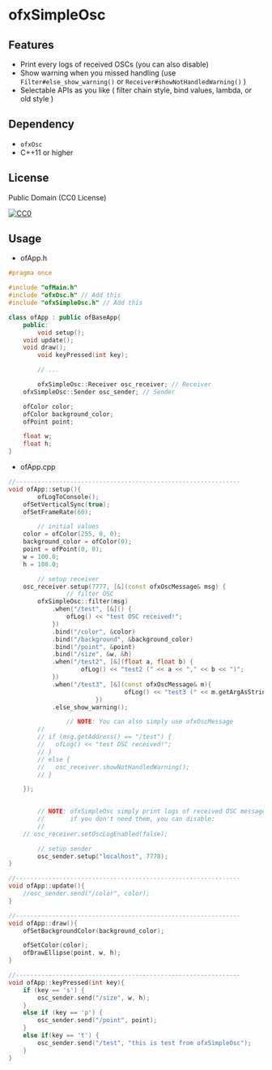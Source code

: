 # ofxSimpleOsc

## Features
- Print every logs of received OSCs (you can also disable)
- Show warning when you missed handling (use `Filter#else_show_warning()` or `Receiver#showNotHandledWarning()` )
- Selectable APIs as you like ( filter chain style, bind values, lambda, or old style )

## Dependency

- `ofxOsc`
- C++11 or higher

## License

Public Domain (CC0 License)

[![CC0](http://i.creativecommons.org/p/zero/1.0/88x31.png "CC0")](http://creativecommons.org/publicdomain/zero/1.0/deed.ja)

## Usage

- ofApp.h

```cpp
#pragma once

#include "ofMain.h"
#include "ofxOsc.h" // Add this
#include "ofxSimpleOsc.h" // Add this

class ofApp : public ofBaseApp{
    public:
        void setup();
	void update();
	void draw();
        void keyPressed(int key);

        // ...

        ofxSimpleOsc::Receiver osc_receiver; // Receiver
	ofxSimpleOsc::Sender osc_sender; // Sender

	ofColor color;
	ofColor background_color;
	ofPoint point;

	float w;
	float h;
}
```

- ofApp.cpp

```cpp
//--------------------------------------------------------------
void ofApp::setup(){
        ofLogToConsole();
	ofSetVerticalSync(true);
	ofSetFrameRate(60);

        // initial values
	color = ofColor(255, 0, 0);
	background_color = ofColor(0);
	point = ofPoint(0, 0);
	w = 100.0;
	h = 100.0;

        // setup receiver
	osc_receiver.setup(7777, [&](const ofxOscMessage& msg) {
                // filter OSC
		ofxSimpleOsc::filter(msg)
			.when("/test", [&]() {
				ofLog() << "test OSC received!";
			})
			.bind("/color", &color)
			.bind("/background", &background_color)
			.bind("/point", &point)
			.bind("/size", &w, &h)
			.when("/test2", [&](float a, float b) {
			        ofLog() << "test2 (" << a << "," << b << ")";
			})
			.when("/test3", [&](const ofxOscMessage& m){
                                ofLog() << "test3 (" << m.getArgAsString(0) << ")";
                        })
			.else_show_warning();

                // NOTE: You can also simply use ofxOscMessage
		//
		// if (msg.getAddress() == "/test") {
		//	 ofLog() << "test OSC received!";
		// }
		// else {
		//	 osc_receiver.showNotHandledWarning();
		// }

	});

        
        // NOTE: ofxSimpleOsc simply print logs of received OSC messages.
        //       if you don't need them, you can disable:
        //
	// osc_receiver.setOscLogEnabled(false);

        // setup sender
        osc_sender.setup("localhost", 7778);
}

//--------------------------------------------------------------
void ofApp::update(){
	//osc_sender.send("/color", color);
}

//--------------------------------------------------------------
void ofApp::draw(){
	ofSetBackgroundColor(background_color);

	ofSetColor(color);
	ofDrawEllipse(point, w, h);
}

//--------------------------------------------------------------
void ofApp::keyPressed(int key){
	if (key == 's') {
		osc_sender.send("/size", w, h);
	}
	else if (key == 'p') {
		osc_sender.send("/point", point);
	}
	else if(key == 't') {
		osc_sender.send("/test", "this is test from ofxSimpleOsc");
	}
}
```
